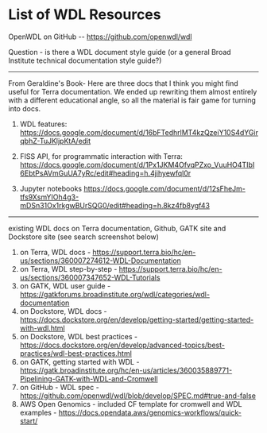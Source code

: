 # List of WDL Resources


OpenWDL on GitHub -- https://github.com/openwdl/wdl

Question - is there a WDL document style guide (or a general Broad Institute technical documentation style guide?)

---


From Geraldine's Book- Here are three docs that I think you might find useful for Terra documentation. We ended up rewriting them almost entirely with a different educational angle, so all the material is fair game for turning into docs.
 
1. WDL features:
https://docs.google.com/document/d/16bFTedhrlMT4kzQzeiY10S4dYGirqbhZ-TuJKljpKtA/edit
 
2. FISS API, for programmatic interaction with Terra:
https://docs.google.com/document/d/1Px1JKM4OfvqPZxo_VuuHO4TIbI6EbtPsAVmGuUA7yRc/edit#heading=h.4jihyewfql0r
 
3. Jupyter notebooks
https://docs.google.com/document/d/12sFheJm-tfs9XsmYIOh4g3-mDSn31Ox1rkgwBUrSQG0/edit#heading=h.8kz4fb8ygf43

---

existing WDL docs on Terra documentation, Github, GATK site and Dockstore site (see search screenshot below)

1. on Terra, WDL docs - https://support.terra.bio/hc/en-us/sections/360007274612-WDL-Documentation
2. on Terra, WDL step-by-step - https://support.terra.bio/hc/en-us/sections/360007347652-WDL-Tutorials
3. on GATK, WDL user guide - https://gatkforums.broadinstitute.org/wdl/categories/wdl-documentation
4. on Dockstore, WDL docs - https://docs.dockstore.org/en/develop/getting-started/getting-started-with-wdl.html
5. on Dockstore, WDL best practices - https://docs.dockstore.org/en/develop/advanced-topics/best-practices/wdl-best-practices.html
5. on GATK, getting started with WDL - https://gatk.broadinstitute.org/hc/en-us/articles/360035889771-Pipelining-GATK-with-WDL-and-Cromwell
6. on GitHub - WDL spec - https://github.com/openwdl/wdl/blob/develop/SPEC.md#true-and-false
7. AWS Open Genomics - included CF template for cromwell and WDL examples - https://docs.opendata.aws/genomics-workflows/quick-start/





